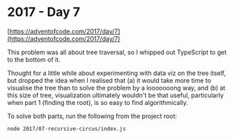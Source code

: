 # 2017 - Day 7

[https://adventofcode.com/2017/day/7](https://adventofcode.com/2017/day/7)

This problem was all about tree traversal, so I whipped out TypeScript to get to the bottom of it.

Thought for a little while about experimenting with data viz on the tree itself, but dropped the idea when I realised that (a) it would take more time to visualise the tree than to solve the problem by a looooooong way, and (b) at this size of tree, visualization ultimately wouldn't be that useful, particularly when part 1 (finding the root), is so easy to find algorithmically.

To solve both parts, run the following from the project root:

```sh
node 2017/07-recursive-circus/index.js
```
